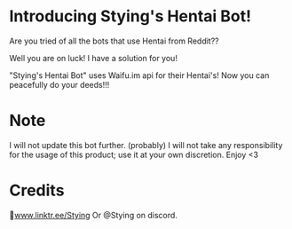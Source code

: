 # Introducing Stying's Hentai Bot!

Are you tried of all the bots that use Hentai from Reddit??

Well you are on luck! 
I have a solution for you!

"Stying's Hentai Bot" uses Waifu.im api for their Hentai's!
Now you can peacefully do your deeds!!!

# Note

I will not update this bot further. (probably)
I will not take any responsibility for the usage of this product; use it at your own discretion.
Enjoy <3

# Credits 

🌲www.linktr.ee/Stying
Or @Stying on discord.


